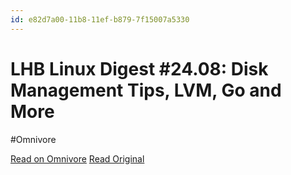 ```yaml
---
id: e82d7a00-11b8-11ef-b879-7f15007a5330
---
```


# LHB Linux Digest #24.08: Disk Management Tips, LVM, Go and More
#Omnivore

[Read on Omnivore](https://omnivore.app/me/lhb-linux-digest-24-08-disk-management-tips-lvm-go-and-more-18f75bad674)
[Read Original](https://linuxhandbook.com/newsletter/24-08/?attribution_id=663c40a147afe89f459c53e8&attribution_type=post&ref=lhb-linux-digest-newsletter)

